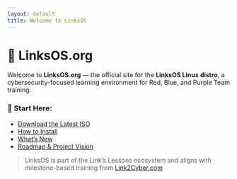 ```yaml
---
layout: default
title: Welcome to LinksOS
---
```


# 🔗 LinksOS.org

Welcome to **LinksOS.org** — the official site for the **LinksOS Linux distro**, a cybersecurity-focused learning environment for Red, Blue, and Purple Team training.

### 🚀 Start Here:
- [Download the Latest ISO](download.md)
- [How to Install](install.md)
- [What’s New](changelog.md)
- [Roadmap & Project Vision](roadmap.md)

> LinksOS is part of the Link’s Lessons ecosystem and aligns with milestone-based training from [Link2Cyber.com](https://link2cyber.com)
